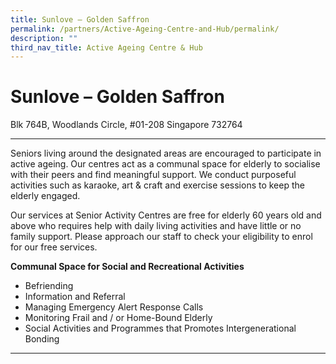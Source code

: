 ```yaml
---
title: Sunlove – Golden Saffron
permalink: /partners/Active-Ageing-Centre-and-Hub/permalink/
description: ""
third_nav_title: Active Ageing Centre & Hub
---
```

**Sunlove – Golden Saffron**
============================
Blk 764B, Woodlands Circle, #01-208 Singapore 732764

------------------------------------------------------------

Seniors living around the designated areas are encouraged to participate in active ageing. Our centres act as a communal space for elderly to socialise with their peers and find meaningful support. We conduct purposeful activities such as karaoke, art & craft and exercise sessions to keep the elderly engaged.

Our services at Senior Activity Centres are free for elderly 60 years old and above who requires help with daily living activities and have little or no family support. Please approach our staff to check your eligibility to enrol for our free services.

**Communal Space for Social and Recreational Activities**

*   Befriending
*   Information and Referral
*   Managing Emergency Alert Response Calls
*   Monitoring Frail and / or Home-Bound Elderly
*   Social Activities and Programmes that Promotes Intergenerational Bonding

------------------------------------------------------------





